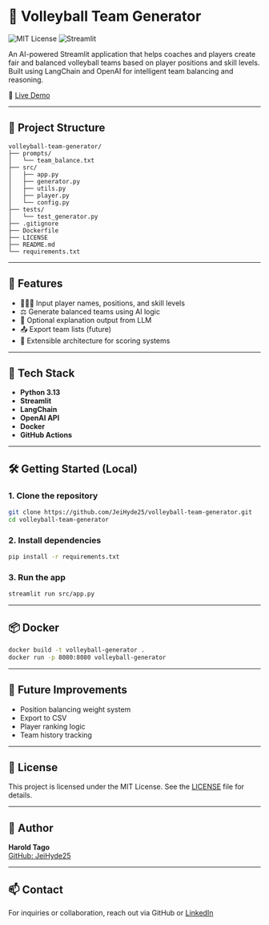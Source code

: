 
# 🏐 Volleyball Team Generator

![MIT License](https://img.shields.io/badge/License-MIT-yellow.svg)
![Streamlit](https://img.shields.io/badge/Made%20with-Streamlit-orange)

An AI-powered Streamlit application that helps coaches and players create fair and balanced volleyball teams based on player positions and skill levels. Built using LangChain and OpenAI for intelligent team balancing and reasoning.

🚀 [Live Demo](https://your-app-url.onrender.com) <!-- Replace with actual Render URL -->

---

## 📁 Project Structure

```
volleyball-team-generator/
├── prompts/
│   └── team_balance.txt
├── src/
│   ├── app.py
│   ├── generator.py
│   ├── utils.py
│   ├── player.py
│   └── config.py
├── tests/
│   └── test_generator.py
├── .gitignore
├── Dockerfile
├── LICENSE
├── README.md
└── requirements.txt
```

---

## 🔧 Features

- 🧑‍🤝‍🧑 Input player names, positions, and skill levels
- ⚖️ Generate balanced teams using AI logic
- 💬 Optional explanation output from LLM
- 📤 Export team lists (future)
- 🧪 Extensible architecture for scoring systems

---

## 🚀 Tech Stack

- **Python 3.13**
- **Streamlit**
- **LangChain**
- **OpenAI API**
- **Docker**
- **GitHub Actions**

---

## 🛠️ Getting Started (Local)

### 1. Clone the repository
```bash
git clone https://github.com/JeiHyde25/volleyball-team-generator.git
cd volleyball-team-generator
```

### 2. Install dependencies
```bash
pip install -r requirements.txt
```

### 3. Run the app
```bash
streamlit run src/app.py
```

---

## 📦 Docker

```bash
docker build -t volleyball-generator .
docker run -p 8080:8080 volleyball-generator
```

---

## 🧪 Future Improvements

- Position balancing weight system
- Export to CSV
- Player ranking logic
- Team history tracking

---

## 📄 License

This project is licensed under the MIT License. See the [LICENSE](./LICENSE) file for details.

---

## 👤 Author

**Harold Tago**  
[GitHub: JeiHyde25](https://github.com/JeiHyde25)

---

## 📫 Contact

For inquiries or collaboration, reach out via GitHub or [LinkedIn](https://linkedin.com/in/your-profile)
